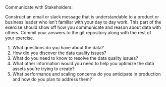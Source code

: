 Communicate with Stakeholders: 

Construct an email or slack message that is understandable to a product or business leader who isn’t familiar with your day to day work. This part of the exercise should show off how you communicate and reason about data with others. Commit your answers to the git repository along with the rest of your exercise.

1. What questions do you have about the data?
2. How did you discover the data quality issues?
3. What do you need to know to resolve the data quality issues?
4. What other information would you need to help you optimize the data assets you're trying to create?
5. What performance and scaling concerns do you anticipate in production and how do you plan to address them?